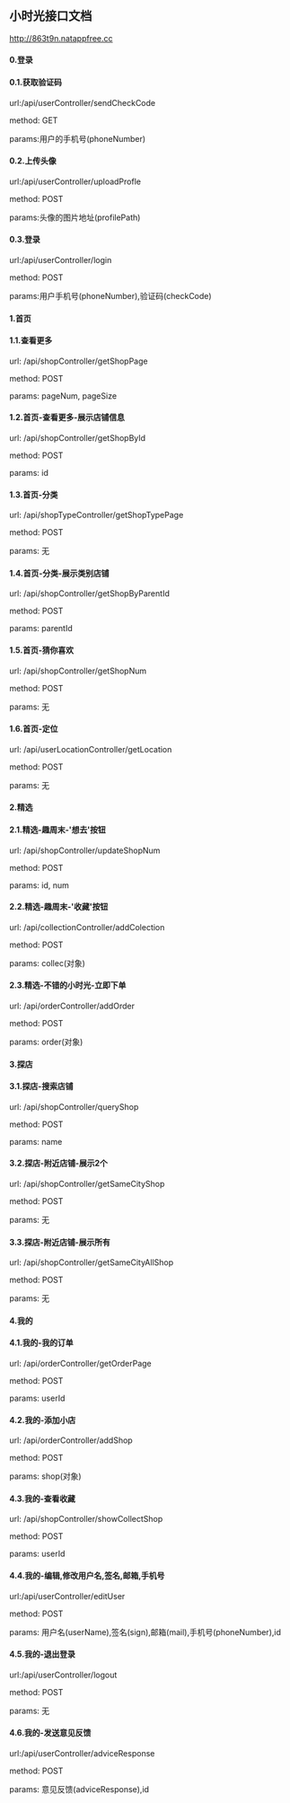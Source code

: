 ## 小时光接口文档

http://863t9n.natappfree.cc

#### 0.登录

#### 0.1.获取验证码

url:/api/userController/sendCheckCode

method: GET

params:用户的手机号(phoneNumber)

#### 0.2.上传头像

url:/api/userController/uploadProfle

method: POST

params:头像的图片地址(profilePath)

#### 0.3.登录

url:/api/userController/login

method: POST

params:用户手机号(phoneNumber),验证码(checkCode)





#### 1.首页

#### 1.1.查看更多

url: /api/shopController/getShopPage

method: POST

params: pageNum,  pageSize

#### 1.2.首页-查看更多-展示店铺信息

url: /api/shopController/getShopById

method: POST

params: id


#### 1.3.首页-分类

url: /api/shopTypeController/getShopTypePage

method: POST

params: 无

#### 1.4.首页-分类-展示类别店铺

url: /api/shopController/getShopByParentId

method: POST

params: parentId


#### 1.5.首页-猜你喜欢

url: /api/shopController/getShopNum

method: POST

params: 无


#### 1.6.首页-定位

url: /api/userLocationController/getLocation

method: POST

params: 无









#### 2.精选

#### 2.1.精选-趣周末-'想去'按钮

url: /api/shopController/updateShopNum

method: POST

params: id, num

#### 2.2.精选-趣周末-'收藏'按钮

url: /api/collectionController/addColection

method: POST

params: collec(对象)

#### 2.3.精选-不错的小时光-立即下单

url: /api/orderController/addOrder

method: POST

params: order(对象)











#### 3.探店

#### 3.1.探店-搜索店铺

url: /api/shopController/queryShop

method: POST

params: name



#### 3.2.探店-附近店铺-展示2个

url: /api/shopController/getSameCityShop

method: POST

params: 无


#### 3.3.探店-附近店铺-展示所有

url: /api/shopController/getSameCityAllShop

method: POST

params: 无










#### 4.我的

#### 4.1.我的-我的订单

url: /api/orderController/getOrderPage

method: POST

params: userId


#### 4.2.我的-添加小店

url: /api/orderController/addShop

method: POST

params: shop(对象)


#### 4.3.我的-查看收藏

url: /api/shopController/showCollectShop

method: POST

params: userId


#### 4.4.我的-编辑,修改用户名,签名,邮箱,手机号

url:/api/userController/editUser

method: POST

params: 用户名(userName),签名(sign),邮箱(mail),手机号(phoneNumber),id


#### 4.5.我的-退出登录

url:/api/userController/logout

method: POST

params: 无


#### 4.6.我的-发送意见反馈

url:/api/userController/adviceResponse

method: POST

params: 意见反馈(adviceResponse),id



